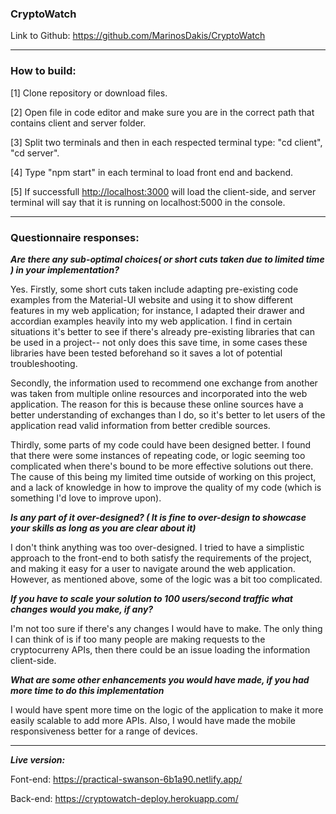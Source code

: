 ### CryptoWatch

Link to Github: https://github.com/MarinosDakis/CryptoWatch

___

### How to build:

[1] Clone repository or download files.

[2] Open file in code editor and make sure you are in the correct path that contains client and server folder.

[3] Split two terminals and then in each respected terminal type: "cd client", "cd server".

[4] Type "npm start" in each terminal to load front end and backend.

[5] If successfull [http://localhost:3000](http://localhost:3000) will load the client-side, and server terminal will say that it is running on localhost:5000 in the console.

___
### Questionnaire responses:

***Are there any sub-optimal choices( or short cuts taken due to limited time ) in your implementation?***

Yes. Firstly, some short cuts taken include adapting pre-existing code examples from the Material-UI website and using it to show different features in my web application; for instance, I adapted their drawer and accordian examples heavily into my web application. I find in certain situations it's better to see if there's already pre-existing libraries that can be used in a project-- not only does this save time, in some cases these libraries have been tested beforehand so it saves a lot of potential troubleshooting.

Secondly, the information used to recommend one exchange from another was taken from multiple online resources and incorporated into the web application. The reason for this is because these online sources have a better understanding of exchanges than I do, so it's better to let users of the application read valid information from better credible sources.

Thirdly, some parts of my code could have been designed better. I found that there were some instances of repeating code, or logic seeming too complicated when there's bound to be more effective solutions out there. The cause of this being my limited time outside of working on this project, and a lack of knowledge in how to improve the quality of my code (which is something I'd love to improve upon).

***Is any part of it over-designed? ( It is fine to over-design to showcase your skills as long as you are clear about it)***

I don't think anything was too over-designed. I tried to have a simplistic approach to the front-end to both satisfy the requirements of the project, and making it easy for a user to navigate around the web application. However, as mentioned above, some of the logic was a bit too complicated.

***If you have to scale your solution to 100 users/second traffic what changes would you make, if any?***

I'm not too sure if there's any changes I would have to make. The only thing I can think of is if too many people are making requests to the cryptocurreny APIs, then there could be an issue loading the information client-side.

***What are some other enhancements you would have made, if you had more time to do this implementation***

I would have spent more time on the logic of the application to make it more easily scalable to add more APIs. Also, I would have made the mobile responsiveness better for a range of devices.

___
***Live version:***

Font-end: https://practical-swanson-6b1a90.netlify.app/

Back-end: https://cryptowatch-deploy.herokuapp.com/

